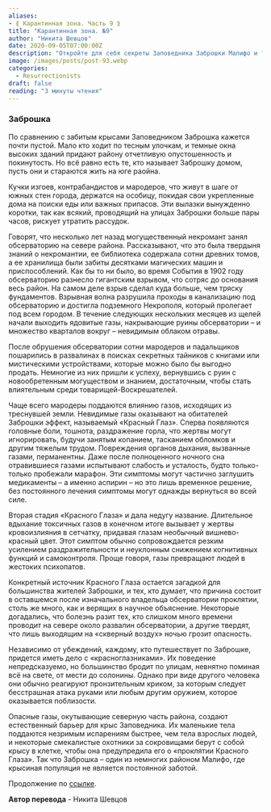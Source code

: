 ```yaml
---
aliases: 
- ⟪ Карантинная зона. Часть 9 ⟫
title: "Карантинная зона. №9"
author: "Никита Шевцов"
date: 2020-09-05T07:00:00Z
description: "Откройте для себя секреты Заповедника Заброшки Малифо и таинственной обсерватории, которая была разрушена мощным взрывом, выпустившим смертельный яд, который все еще присутствует в этом районе."
image: /images/posts/post-93.webp
categories: 
  - Resurrectionists
draft: false
reading: "3 минуты чтения"
---
```


### Заброшка

По сравнению с забитым крысами Заповедником Заброшка кажется почти пустой. Мало кто ходит по тесным улочкам, и темные окна высоких зданий придают району отчетливую опустошенность и покинутость. Но всё равно есть те, кто называет Заброшку домом, пусть они и стараются жить на юге раойна.

Кучки изгоев, контрабандистов и мародеров, что живут в шаге от южных стен города, держатся на особицу, покидая свои укрепленные дома на поиски еды или важных припасов. Эти вылазки вынужденно коротки, так как всякий, проводящий на улицах Заброшки больше пары часов, рискует утратить рассудок.

Говорят, что несколько лет назад могущественный некромант занял обсерваторию на севере района. Рассказывают, что это была твердыня знаний о некромантии, ее библиотека содержала сотни древних томов, а ее хранилища были забиты десятками магических машин и приспособлений. Как бы то ни было, во время События в 1902 году обсерваторию разнесло гигантским взрывом, что сотряс до основания весь район. На самом деле взрыв сделал куда больше, чем тряску фундаментов. Взрывная волна разрушила проходы в канализацию под обсерваторию и достигла подземного Некрополя, который пролегает под всем городом. В течение следующих нескольких месяцев из щелей начали выходить ядовитые газы, накрывающие руины обсерватории – и множество кварталов вокруг – невидимым облаком отравы.

После обрушения обсерватории сотни мародеров и падальщиков пошарились в развалинах в поисках секретных тайников с книгами или мистическими устройствами, которые можно было бы выгодно продать. Немногие из них пришли к успеху, вернувшись с руин с новообретенным могуществом и знанием, достаточным, чтобы стать влиятельным среди товарищей-Воскрешателей.

Чаще всего мародеры поддаются влиянию газов, исходящих из треснувшей земли. Невидимые газы оказывают на обитателей Заброшки эффект, называемый «Красный Глаз». Сперва появляются головные боли, тошнота, раздражение горла, что жертвы могут игнорировать, будучи занятым копанием, тасканием обломков и другим тяжелым трудом. Повреждения органов дыхания, вызванные газами, перманентны. Даже после полноценного ночного сна отравившиеся газами испытывают слабость и усталость, будто только-только пробежали марафон. Эти симптомы могут частично заглушить медикаменты – а именно аспирин – но это лишь временное решение, без постоянного лечения симптомы могут однажды вернуться во всей силе.

Вторая стадия «Красного Глаза» и дала недугу название. Длительное вдыхание токсичных газов в конечном итоге вызывает у жертвы кровоизлияния в сетчатку, придавая глазам необычный вишнево-красный цвет. Этот симптом обычно сопровождается резким усилением раздражительности и неуклонным снижением когнитивных функций и самоконтроля. Проще говоря, газы превращают людей в жестоких психопатов.

Конкретный источник Красного Глаза остается загадкой для большинства жителей Заброшки, и тех, кто думает, что причина состоит в оставшемся после изначального владельца обсерватории проклятии, столь же много, как и верящих в научное объяснение. Некоторые догадались, что болезнь разит тех, кто слишком много времени проводит на севере около развалин обсерватории, а другие твердят, что лишь выходящим на «скверный воздух» ночью грозит опасность.

Независимо от убеждений, каждому, кто путешествует по Заброшке, придется иметь дело с «красноглазниками». Их поведение непредсказуемо, но большинство бродит по улицам, невнятно поминая всё на свете, от мести до солонины. Однако при виде другого человека они обычно реагируют пронзительным криком, за которым следует бесстрашная атака руками или любым другим оружием, которое оказывается поблизости.

Опасные газы, окутывающие северную часть района, создают естественный барьер для крыс Заповедника. Их маленькие тела поддаются незримым испарениям быстрее, чем тела взрослых людей, и некоторые смекалистые охотники за сокровищами берут с собой крысу в клетке, чтобы она предупредила его о «проклятии Красного Глаза». Так что Заброшка – один из немногих районом Малифо, где крысиная популяция не является постоянной заботой.


Продолжение по [ссылке](http://malifaux.ru/posts/post-94).


**Автор перевода** - Никита Шевцов

